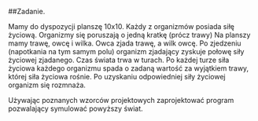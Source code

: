 ##Zadanie.

Mamy do dyspozycji planszę 10x10.
Każdy z organizmów posiada siłę życiową.
Organizmy się poruszają o jedną kratkę (prócz trawy)
Na planszy mamy trawę, owcę i wilka. Owca zjada trawę, a wilk owcę.
Po zjedzeniu (napotkania na tym samym polu) organizm zjadający zyskuje połowę siły życiowej zjadanego.
Czas świata trwa w turach.
Po każdej turze siła życiowa każdego organizmu spada o zadaną wartość za wyjątkiem trawy, której siła życiowa rośnie.
Po uzyskaniu odpowiedniej siły życiowej organizm się rozmnaża.


Używając poznanych wzorców projektowych zaprojektować program pozwalający symulować powyższy świat.

